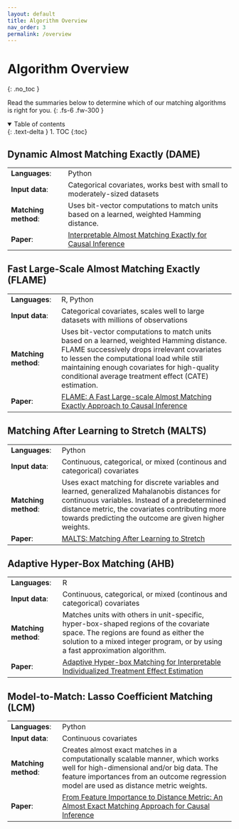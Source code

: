 ```yaml
---
layout: default
title: Algorithm Overview
nav_order: 3
permalink: /overview
---
```


# Algorithm Overview
{: .no_toc }

Read the summaries below to determine which of our matching algorithms is right for you.
{: .fs-6 .fw-300 }

<details open markdown="block">
  <summary>
    Table of contents
  </summary>
  {: .text-delta }
1. TOC
{:toc}
</details>

## Dynamic Almost Matching Exactly (DAME)

<table class="overview">
  <tr>
    <td><b>Languages</b>:</td> 
    <td>Python</td>
  </tr>
  <tr>
    <td><b>Input data</b>:</td>
    <td>Categorical covariates, works best with small to moderately-sized datasets</td>
  </tr>
  <tr>
    <td><b>Matching method</b>:</td>
    <td>Uses bit-vector computations to match units based on a learned, weighted Hamming 
    distance.</td>
  </tr>
  <tr>
    <td><b>Paper</b>:</td>
    <td>
      <a href="https://arxiv.org/abs/1806.06802">
      Interpretable Almost Matching Exactly for Causal Inference
      </a>
    </td>
  </tr>
</table>

## Fast Large-Scale Almost Matching Exactly (FLAME)

<table class="overview">
  <tr>
    <td><b>Languages</b>:</td> 
    <td>R, Python</td>
  </tr>
  <tr>
    <td><b>Input data</b>:</td>
    <td>Categorical covariates, scales well to large datasets with millions of observations</td>
  </tr>
  <tr>
    <td><b>Matching method</b>:</td>
    <td>Uses bit-vector computations to match units based on a learned, weighted Hamming distance. 
    FLAME successively drops irrelevant covariates to lessen the computational load while still 
    maintaining enough covariates for high-quality conditional average treatment effect (CATE) 
    estimation.</td>
  </tr>
  <tr>
    <td><b>Paper</b>:</td>
    <td>
      <a href="https://arxiv.org/abs/1707.06315">
      FLAME: A Fast Large-scale Almost Matching Exactly Approach to Causal Inference
      </a>
    </td>
  </tr>
</table>

## Matching After Learning to Stretch (MALTS)

<table class="overview">
  <tr>
    <td><b>Languages</b>:</td> 
    <td>Python</td>
  </tr>
  <tr>
    <td><b>Input data</b>:</td>
    <td>Continuous, categorical, or mixed (continous and categorical) covariates</td>
  </tr>
  <tr>
    <td><b>Matching method</b>:</td>
    <td>Uses exact matching for discrete variables and learned, generalized Mahalanobis distances 
    for continuous variables. Instead of a predetermined distance metric, the covariates 
    contributing more towards predicting the outcome are given higher weights.</td>
  </tr>
  <tr>
    <td><b>Paper</b>:</td>
    <td>
      <a href="https://arxiv.org/abs/1811.07415">
      MALTS: Matching After Learning to Stretch
      </a>
    </td>
  </tr>
</table>

## Adaptive Hyper-Box Matching (AHB)

<table class="overview">
  <tr>
    <td><b>Languages</b>:</td> 
    <td>R</td>
  </tr>
  <tr>
    <td><b>Input data</b>:</td>
    <td>Continuous, categorical, or mixed (continous and categorical) covariates</td>
  </tr>
  <tr>
    <td><b>Matching method</b>:</td>
    <td>Matches units with others in unit-specific, hyper-box-shaped regions of the covariate space. 
    The regions are found as either the solution to a mixed integer program, or by using a fast 
    approximation algorithm.</td>
  </tr>
  <tr>
    <td><b>Paper</b>:</td>
    <td>
      <a href="https://arxiv.org/abs/2003.01805">
      Adaptive Hyper-box Matching for Interpretable Individualized Treatment Effect Estimation
      </a>
    </td>
  </tr>
</table>

## Model-to-Match: Lasso Coefficient Matching (LCM)

<table class="overview">
  <tr>
    <td><b>Languages</b>:</td> 
    <td>Python</td>
  </tr>
  <tr>
    <td><b>Input data</b>:</td>
    <td>Continuous covariates</td>
  </tr>
  <tr>
    <td><b>Matching method</b>:</td>
    <td>Creates almost exact matches in a computationally scalable manner, which works well for high-dimensional and/or big data. The feature importances from an outcome regression model are used as distance metric weights. </td>
  </tr>
  <tr>
    <td><b>Paper</b>:</td>
    <td>
      <a href="https://arxiv.org/abs/2302.11715">
      From Feature Importance to Distance Metric: An Almost Exact Matching Approach for Causal Inference
      </a>
    </td>
  </tr>
</table>


